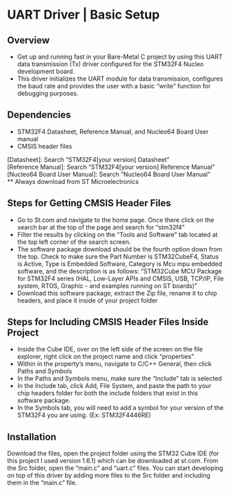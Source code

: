 # UART Driver | Basic Setup
## Overview
* Get up and running fast in your Bare-Metal C project by using this UART data transmission (Tx) driver configured for the STM32F4 Nucleo development board.
* This driver initializes the UART module for data transmission, configures the baud rate and provides the user with a basic “write” function for debugging purposes.
## Dependencies
* STM32F4 Datasheet, Reference Manual, and Nucleo64 Board User manual
* CMSIS header files

[Datasheet]: Search “STM32F4[your version] Datasheet” <br />
[Reference Manual]: Search “STM32F4[your version] Reference Manual” <br />
[Nucleo64 Board User Manual]: Search “Nucleo64 Board User Manual” <br />
** Always download from ST Microelectronics <br />

## Steps for Getting CMSIS Header Files
*	Go to St.com and navigate to the home page. Once there click on the search bar at the top of the page and search for “stm32f4”
*	Filter the results by clicking on the “Tools and Software” tab located at the top left corner of the search screen.
*	The software package download should be the fourth option down from the top. Check to make sure the Part Number is STM32CubeF4, Status is Active, Type is Embedded Software, Category is Mcu mpu embedded software, and the description is as follows: “STM32Cube MCU Package for STM32F4 series (HAL, Low-Layer APIs and CMSIS, USB, TCP/IP, File system, RTOS, Graphic - and examples running on ST boards)”
*	Download this software package, extract the Zip file, rename it to chip headers, and place it inside of your project folder

## Steps for Including CMSIS Header Files Inside Project
* Inside the Cube IDE, over on the left side of the screen on the file explorer, right click on the project name and click “properties”
*	Within in the property’s menu, navigate to C/C++ General, then click Paths and Symbols
*	In the Paths and Symbols menu, make sure the “Include” tab is selected
*	In the Include tab, click Add, File System, and paste the path to your chip headers folder for both the include folders that exist in this software package.
*	In the Symbols tab, you will need to add a symbol for your version of the STM32F4 you are using. (Ex: STM32F4446RE)

## Installation
Download the files, open the project folder using the STM32 Cube IDE (for this project I used version 1.6.1) which can be downloaded at st.com.
From the Src folder, open the “main.c” and “uart.c” files. You can start developing on top of this driver by adding more files to the Src folder and including them in the “main.c” file.



